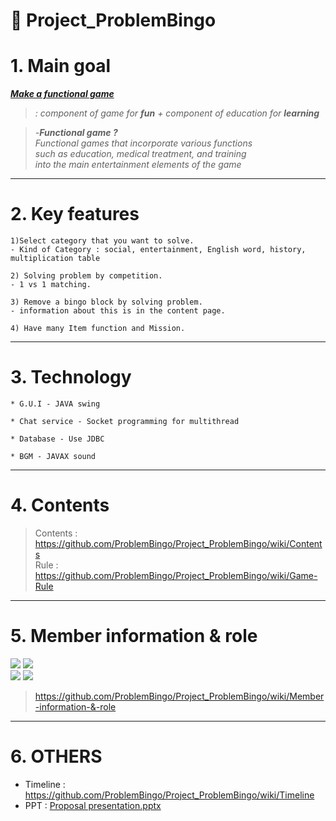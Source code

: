 # :jack_o_lantern: Project_ProblemBingo
# **1. Main goal**

**_<u>Make a functional game</u>_**

> _: component of game for **fun** + component of education for **learning**_

> _-**Functional game ?**<br>_
>  _Functional games that incorporate various functions<br>_ 
>  _such as education, medical treatment, and training<br>_
>  _into the main entertainment elements of the game<br>_

***
# **2. Key features**
    1)Select category that you want to solve.
    - Kind of Category : social, entertainment, English word, history, multiplication table

    2) Solving problem by competition.
    - 1 vs 1 matching.

    3) Remove a bingo block by solving problem.
    - information about this is in the content page.

    4) Have many Item function and Mission.
***

# **3. Technology**
    * G.U.I - JAVA swing

    * Chat service - Socket programming for multithread

    * Database - Use JDBC

    * BGM - JAVAX sound

***
# **4. Contents**
    
> Contents : https://github.com/ProblemBingo/Project_ProblemBingo/wiki/Contents <br>
> Rule : https://github.com/ProblemBingo/Project_ProblemBingo/wiki/Game-Rule

***
# **5. Member information & role**
![](https://user-images.githubusercontent.com/32705138/32159852-7a28034e-bd92-11e7-9b0a-7e150abc44e3.jpg)
![](https://user-images.githubusercontent.com/32705138/32159848-77b4e51e-bd92-11e7-8a6f-66e787cf8c55.jpg)
<br>
![](https://user-images.githubusercontent.com/32705138/32159849-78de912e-bd92-11e7-83e5-80a67eeb6b6d.jpg)
![](https://user-images.githubusercontent.com/32705138/32159788-3eaf82ce-bd92-11e7-89a3-aaa3c7985c06.jpg)
> https://github.com/ProblemBingo/Project_ProblemBingo/wiki/Member-information-&-role

***
# **6. OTHERS**
* Timeline : https://github.com/ProblemBingo/Project_ProblemBingo/wiki/Timeline
* PPT : [Proposal presentation.pptx](https://github.com/ProblemBingo/Project_ProblemBingo/files/1426247/proposal_6.pptx)
